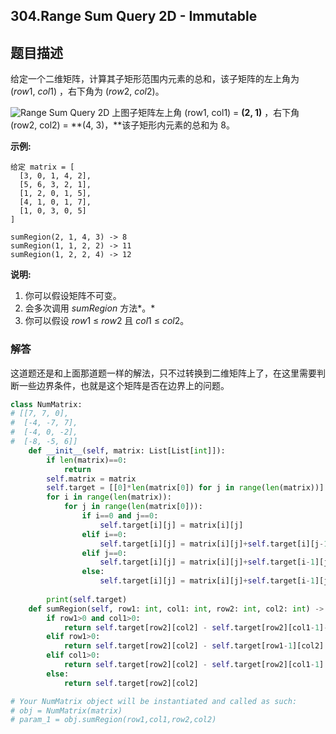 ## 304.Range Sum Query 2D - Immutable

## 题目描述

给定一个二维矩阵，计算其子矩形范围内元素的总和，该子矩阵的左上角为 (*row*1, *col*1) ，右下角为 (*row*2, *col*2)。

![Range Sum Query 2D](https://assets.leetcode-cn.com/aliyun-lc-upload/original_images/range_sum_query_2d.png)
上图子矩阵左上角 (row1, col1) = **(2, 1)** ，右下角(row2, col2) = **(4, 3)，**该子矩形内元素的总和为 8。

**示例:**

```
给定 matrix = [
  [3, 0, 1, 4, 2],
  [5, 6, 3, 2, 1],
  [1, 2, 0, 1, 5],
  [4, 1, 0, 1, 7],
  [1, 0, 3, 0, 5]
]

sumRegion(2, 1, 4, 3) -> 8
sumRegion(1, 1, 2, 2) -> 11
sumRegion(1, 2, 2, 4) -> 12
```

**说明:**

1. 你可以假设矩阵不可变。
2. 会多次调用 *sumRegion* 方法*。*
3. 你可以假设 *row*1 ≤ *row*2 且 *col*1 ≤ *col*2。



### 解答

​	这道题还是和上面那道题一样的解法，只不过转换到二维矩阵上了，在这里需要判断一些边界条件，也就是这个矩阵是否在边界上的问题。

```python
class NumMatrix:
# [[7, 7, 0],
#  [-4, -7, 7], 
#  [-4, 0, -2], 
#  [-8, -5, 6]]
    def __init__(self, matrix: List[List[int]]):
        if len(matrix)==0:
            return 
        self.matrix = matrix
        self.target = [[0]*len(matrix[0]) for j in range(len(matrix))]
        for i in range(len(matrix)):
            for j in range(len(matrix[0])):
                if i==0 and j==0:
                    self.target[i][j] = matrix[i][j]
                elif i==0:
                    self.target[i][j] = matrix[i][j]+self.target[i][j-1]
                elif j==0:
                    self.target[i][j] = matrix[i][j]+self.target[i-1][j]
                else:
                    self.target[i][j] = matrix[i][j]+self.target[i-1][j]+self.target[i][j-1]-self.target[i-1][j-1]
                    
        print(self.target)
    def sumRegion(self, row1: int, col1: int, row2: int, col2: int) -> int:
        if row1>0 and col1>0:
            return self.target[row2][col2] - self.target[row2][col1-1]-self.target[row1-1][col2]+self.target[row1-1][col1-1]
        elif row1>0:
            return self.target[row2][col2] - self.target[row1-1][col2]
        elif col1>0:
            return self.target[row2][col2] - self.target[row2][col1-1]
        else:
            return self.target[row2][col2]

# Your NumMatrix object will be instantiated and called as such:
# obj = NumMatrix(matrix)
# param_1 = obj.sumRegion(row1,col1,row2,col2)
```

